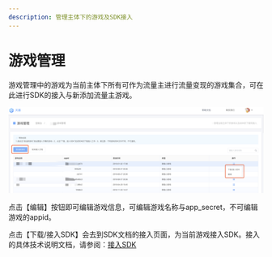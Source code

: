 ```yaml
---
description: 管理主体下的游戏及SDK接入
---
```


# 游戏管理

游戏管理中的游戏为当前主体下所有可作为流量主进行流量变现的游戏集合，可在此进行SDK的接入与新添加流量主游戏。

![](../.gitbook/assets/image%20%2854%29.png)

点击【编辑】按钮即可编辑游戏信息，可编辑游戏名称与app\_secret，不可编辑游戏的appid。

点击【下载/接入SDK】会去到SDK文档的接入页面，为当前游戏接入SDK。接入的具体技术说明文档，请参阅：[接入SDK](../selling/dev-guide/add-sdk.md)

